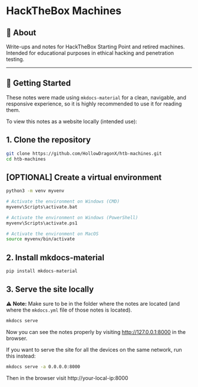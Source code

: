 # HackTheBox Machines

## 📘 About

Write-ups and notes for HackTheBox Starting Point and retired machines. Intended for educational purposes in ethical hacking and penetration testing.

---

## 🚀 Getting Started

These notes were made using ``mkdocs-material`` for a clean, navigable, and responsive experience, so it is highly recommended to use it for reading them.

To view this notes as a website locally (intended use):

## 1. Clone the repository

```bash
git clone https://github.com/HollowDragonX/htb-machines.git
cd htb-machines
```

## [OPTIONAL] Create a virtual environment
```bash
python3 -m venv myvenv

# Activate the environment on Windows (CMD)
myvenv\Scripts\activate.bat

# Activate the environment on Windows (PowerShell)
myvenv\Scripts\activate.ps1

# Activate the environment on MacOS
source myvenv/bin/activate
```

## 2. Install mkdocs-material
```bash
pip install mkdocs-material
```

## 3. Serve the site locally

⚠️ **Note:** Make sure to be in the folder where the notes are located (and where the ``mkdocs.yml`` file of those notes is located).

```bash
mkdocs serve
```

Now you can see the notes properly by visiting http://127.0.0.1:8000 in the browser.

If you want to serve the site for all the devices on the same network, run this instead:

```bash
mkdocs serve -a 0.0.0.0:8000
```

Then in the browser visit http://your-local-ip:8000